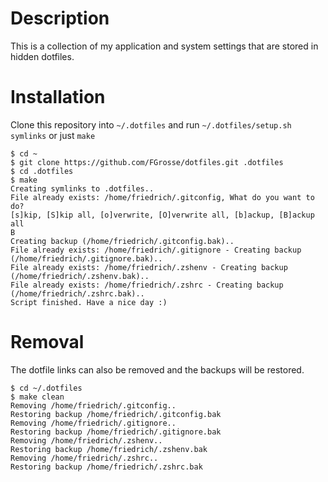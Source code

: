 Description
===========

This is a collection of my application and system settings that are stored in hidden dotfiles.

Installation
============

Clone this repository into ``~/.dotfiles`` and run ``~/.dotfiles/setup.sh symlinks`` or just ``make``

```
$ cd ~
$ git clone https://github.com/FGrosse/dotfiles.git .dotfiles
$ cd .dotfiles
$ make
Creating symlinks to .dotfiles..
File already exists: /home/friedrich/.gitconfig, What do you want to do?
[s]kip, [S]kip all, [o]verwrite, [O]verwrite all, [b]ackup, [B]ackup all
B
Creating backup (/home/friedrich/.gitconfig.bak)..
File already exists: /home/friedrich/.gitignore - Creating backup (/home/friedrich/.gitignore.bak)..
File already exists: /home/friedrich/.zshenv - Creating backup (/home/friedrich/.zshenv.bak)..
File already exists: /home/friedrich/.zshrc - Creating backup (/home/friedrich/.zshrc.bak)..
Script finished. Have a nice day :)
```

Removal
=======

The dotfile links can also be removed and the backups will be restored.

```
$ cd ~/.dotfiles
$ make clean
Removing /home/friedrich/.gitconfig..
Restoring backup /home/friedrich/.gitconfig.bak
Removing /home/friedrich/.gitignore..
Restoring backup /home/friedrich/.gitignore.bak
Removing /home/friedrich/.zshenv..
Restoring backup /home/friedrich/.zshenv.bak
Removing /home/friedrich/.zshrc..
Restoring backup /home/friedrich/.zshrc.bak
```
